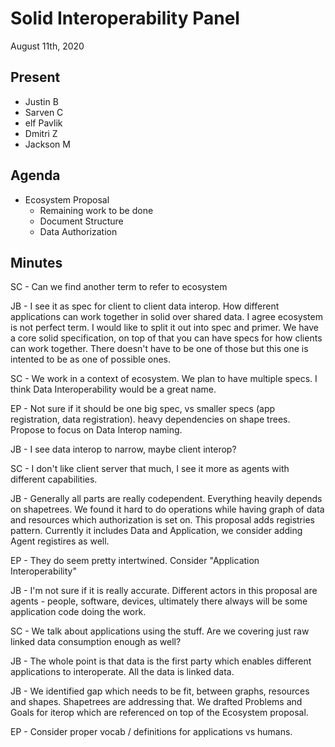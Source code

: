 # Solid Interoperability Panel
August 11th, 2020

## Present

- Justin B
- Sarven C
- elf Pavlik
- Dmitri Z
- Jackson M

## Agenda

- Ecosystem Proposal
  - Remaining work to be done
  - Document Structure
  - Data Authorization


## Minutes

SC - Can we find another term to refer to ecosystem

JB - I see it as spec for client to client data interop. How different applications can work together in solid over shared data. I agree ecosystem is not perfect term. I would like to split it out into spec and primer. We have a core solid specification, on top of that you can have specs for how clients can work together. There doesn't have to be one of those but this one is intented to be as one of possible ones.

SC - We work in a context of ecosystem. We plan to have multiple specs. I think Data Interoperability would be a great name. 

EP - Not sure if it should be one big spec, vs smaller specs (app registration, data registration). heavy dependencies on shape trees. Propose to focus on Data Interop naming.

JB - I see data interop to narrow, maybe client interop?

SC - I don't like client server that much, I see it more as agents with different capabilities.

JB - Generally all parts are really codependent. Everything heavily depends on shapetrees. We found it hard to do operations while having graph of data and resources which authorization is set on. This proposal adds registries pattern. Currently it includes Data and Application, we consider adding Agent registires as well.

EP - They do seem pretty intertwined. Consider "Application Interoperability"

JB - I'm not sure if it is really accurate. Different actors in this proposal are agents - people, software, devices, ultimately there always will be some application code doing the work.

SC - We talk about applications using the stuff. Are we covering just raw linked data consumption enough as well?

JB - The whole point is that data is the first party which enables different applications to interoperate. All the data is linked data.

JB - We identified gap which needs to be fit, between graphs, resources and shapes. Shapetrees are addressing that. We drafted Problems and Goals for iterop which are referenced on top of the Ecosystem proposal.

EP - Consider proper vocab / definitions for applications vs humans.
